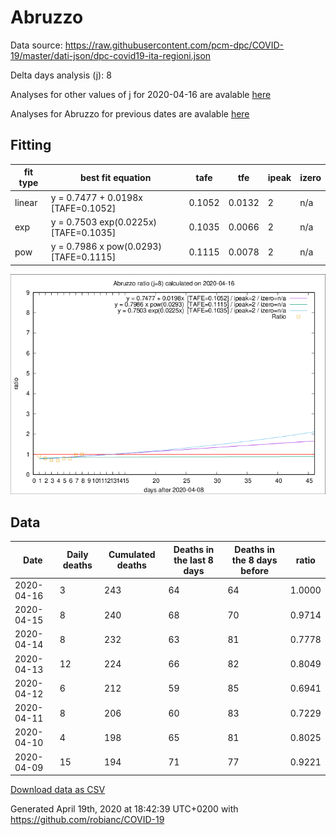 # Abruzzo

Data source: https://raw.githubusercontent.com/pcm-dpc/COVID-19/master/dati-json/dpc-covid19-ita-regioni.json

Delta days analysis (j): 8

Analyses for other values of j for 2020-04-16 are avalable [here](../2020-04-16/README.md)

Analyses for Abruzzo for previous dates are avalable [here](../README.md)

## Fitting 
|fit type|best fit equation|tafe|tfe|ipeak|izero|
|-------|-----|--------|------|---|---|
|linear|y = 0.7477 + 0.0198x  [TAFE=0.1052]|0.1052|0.0132|2|n/a|
|exp|y = 0.7503 exp(0.0225x)  [TAFE=0.1035]|0.1035|0.0066|2|n/a|
|pow|y = 0.7986 x pow(0.0293)  [TAFE=0.1115]|0.1115|0.0078|2|n/a|

![Plot](COVID-19_abruzzo_j8_2020-04-16.png)

## Data
|Date|Daily deaths|Cumulated deaths|Deaths in the last 8 days|Deaths in the 8 days before|ratio|
|----|----------|-----------|-------|--------------------|-----|
|2020-04-16|3|243|64|64|1.0000|
|2020-04-15|8|240|68|70|0.9714|
|2020-04-14|8|232|63|81|0.7778|
|2020-04-13|12|224|66|82|0.8049|
|2020-04-12|6|212|59|85|0.6941|
|2020-04-11|8|206|60|83|0.7229|
|2020-04-10|4|198|65|81|0.8025|
|2020-04-09|15|194|71|77|0.9221|

[Download data as CSV](COVID-19_abruzzo_j8_2020-04-16.csv)

Generated April 19th, 2020 at 18:42:39 UTC+0200 with https://github.com/robianc/COVID-19

